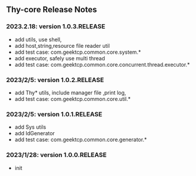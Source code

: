 Thy-core Release Notes
------------------------

### 2023.2.18: version 1.0.3.RELEASE
- add utils, use shell, 
- add host,string,resource file reader util
- add test case: com.geektcp.common.core.system.*
- add executor, safely use multi thread
- add test case: com.geektcp.common.core.concurrent.thread.executor.*

### 2023/2/5: version 1.0.2.RELEASE
- add Thy* utils, include manager file ,print log, 
- add test case: com.geektcp.common.core.util.*

### 2023/2/5: version 1.0.1.RELEASE
- add Sys utils
- add IdGenerator
- add test case: com.geektcp.common.core.generator.*

### 2023/1/28: version 1.0.0.RELEASE
- init
